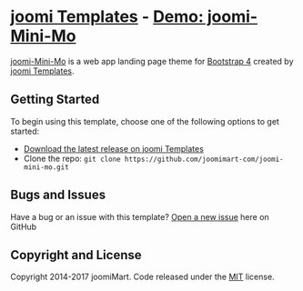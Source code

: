 # [joomi Templates](https://templates.joomimart.com/) - [Demo: joomi-Mini-Mo](https://templates.joomimart.com/demo/free/joomi-mini-mo/demo.html)

[joomi-Mini-Mo](https://templates.joomimart.com/demo/free/joomi-mini-mo/demo.html) is a web app landing page theme for [Bootstrap 4](https://v4-alpha.getbootstrap.com/) created by [joomi Templates](https://templates.joomimart.com/).

## Getting Started

To begin using this template, choose one of the following options to get started:
* [Download the latest release on joomi Templates](https://github.com/joomimart-com/joomi-mini-mo/releases)
* Clone the repo: `git clone https://github.com/joomimart-com/joomi-mini-mo.git`

## Bugs and Issues

Have a bug or an issue with this template? [Open a new issue](https://github.com/joomimart-com/joomi-mini-mo/issues) here on GitHub

## Copyright and License

Copyright 2014-2017 joomiMart.
Code released under the [MIT](https://github.com/joomimart-com/joomi-mini-mo/blob/master/LICENSE) license.
